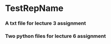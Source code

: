 # TestRepName
### A txt file for lecture 3 assignment
### Two python files for lecture 6 assignment

